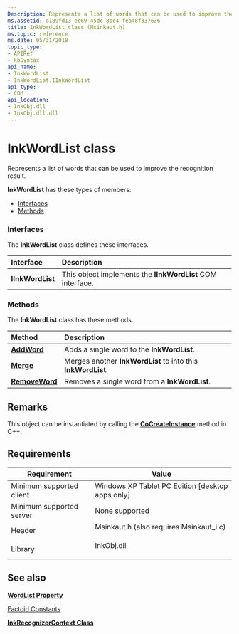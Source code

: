 ```yaml
---
Description: Represents a list of words that can be used to improve the recognition result.
ms.assetid: d189fd13-ec69-45dc-8be4-fea48f337636
title: InkWordList class (Msinkaut.h)
ms.topic: reference
ms.date: 05/31/2018
topic_type: 
- APIRef
- kbSyntax
api_name: 
- InkWordList
- InkWordList.IInkWordList
api_type: 
- COM
api_location: 
- InkObj.dll
- InkObj.dll.dll
---
```


# InkWordList class

Represents a list of words that can be used to improve the recognition result.

**InkWordList** has these types of members:

-   [Interfaces](#interfaces)
-   [Methods](#methods)

### Interfaces

The **InkWordList** class defines these interfaces.



| Interface        | Description                                                           |
|:-----------------|:----------------------------------------------------------------------|
| **IInkWordList** | This object implements the **IInkWordList** COM interface.<br/> |



 

### Methods

The **InkWordList** class has these methods.



| Method                                       | Description                                                             |
|:---------------------------------------------|:------------------------------------------------------------------------|
| [**AddWord**](/windows/win32/api/msinkaut/nf-msinkaut-iinkwordlist-addword)       | Adds a single word to the **InkWordList**.<br/>                   |
| [**Merge**](/windows/win32/api/msinkaut/nf-msinkaut-iinkwordlist-merge)           | Merges another **InkWordList** to into this **InkWordList**.<br/> |
| [**RemoveWord**](/windows/win32/api/msinkaut/nf-msinkaut-iinkwordlist-removeword) | Removes a single word from a **InkWordList**.<br/>                |



 

## Remarks

This object can be instantiated by calling the [**CoCreateInstance**](/windows/desktop/api/combaseapi/nf-combaseapi-cocreateinstance) method in C++.

## Requirements



| Requirement | Value |
|-------------------------------------|---------------------------------------------------------------------------------------------------------------------|
| Minimum supported client<br/> | Windows XP Tablet PC Edition \[desktop apps only\]<br/>                                                       |
| Minimum supported server<br/> | None supported<br/>                                                                                           |
| Header<br/>                   | <dl> <dt>Msinkaut.h (also requires Msinkaut\_i.c)</dt> </dl> |
| Library<br/>                  | <dl> <dt>InkObj.dll</dt> </dl>                               |



## See also

<dl> <dt>

[**WordList Property**](/windows/desktop/api/msinkaut/nf-msinkaut-iinkrecognizercontext-get_wordlist)
</dt> <dt>

[Factoid Constants](factoid-constants.md)
</dt> <dt>

[**InkRecognizerContext Class**](inkrecognizercontext-class.md)
</dt> </dl>

 

